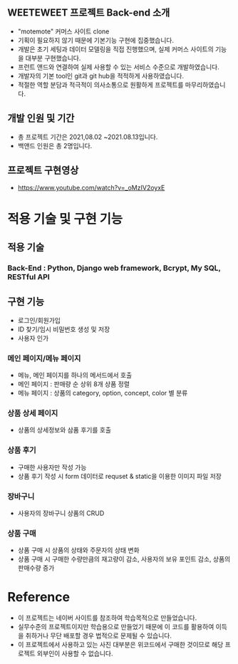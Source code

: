  ## WEETEWEET 프로젝트 Back-end 소개
- "motemote" 커머스 사이트 clone
- 기획이 필요하지 않기 때문에 기본기능 구현에 집중했습니다.
- 개발은 초기 세팅과 데이터 모델링을 직접 진행했으며, 실제 커머스 사이트의 기능을 대부분 구현했습니다.
- 프런트 앤드와 연결하여 실제 사용할 수 있는 서비스 수준으로 개발하였습니다.
- 개발자의 기본 tool인 git과 git hub을 적적하게 사용하였습니다.
- 적절한 역할 분담과 적극적이 의사소통으로 원활하게 프로젝트를 마무리하였습니다.

## 개발 인원 및 기간
- 총 프로젝트 기간은 2021,08.02 ~2021.08.13입니다.
- 백앤드 인원은 총 2명입니다.

## 프로젝트 구현영상
-  https://www.youtube.com/watch?v=_oMzIV2oyxE

# 적용 기술 및 구현 기능

## 적용 기술

### Back-End : Python, Django web framework, Bcrypt, My SQL, RESTful API

## 구현 기능
- 로그인/회원가입
- ID 찾기/임시 비밀번호 생성 및 저장
- 사용자 인가

### 메인 페이지/메뉴 페이지
- 메뉴, 메인 페이지를 하나의 메서드에서 호출
- 메인 페이지 : 판매량 순 상위 8개 상품 정렬
- 메뉴 페이지 : 상품의 category, option, concept, color 별 분류

### 상품 상세 페이지
- 상품의 상세정보와 삼품 후기를 호출

### 상품 후기
- 구매한 사용자만 작성 가능
- 상품 후기 작성 시 form 데이터로 requset & static을 이용한 이미지 파일 저장

### 장바구니
- 사용자의 장바구니 상품의 CRUD

### 상품 구매
- 상품 구매 시 상품의 상태와 주문자의 상태 변화
- 상품 구매 시 구매한 수량만큼의 재고량이 감소, 사용자의 보유 포인트 감소, 상품의 판매수량 증가

# Reference

- 이 프로젝트는 네이버 사이트를 참조하여 학습목적으로 만들었습니다.
- 실무수준의 프로젝트이지만 학습용으로 만들었기 때문에 이 코드를 활용하여 이득을 취하거나 무단 배포할 경우 법적으로 문제될 수 있습니다.
- 이 프로젝트에서 사용하고 있는 사진 대부분은 위코드에서 구매한 것이므로 해당 프로젝트 외부인이 사용할 수 없습니다.
